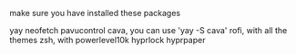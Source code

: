 make sure you have installed these packages

yay
neofetch
pavucontrol
cava, you can use 'yay -S cava'
rofi, with all the themes
zsh, with powerlevel10k
hyprlock
hyprpaper
